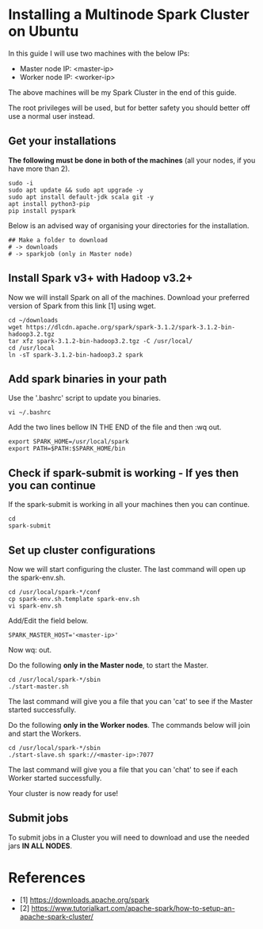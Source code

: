 # Installing a Multinode Spark Cluster on Ubuntu
In this guide I will use two machines with the below IPs:
- Master node IP: \<master-ip>
- Worker node IP: \<worker-ip>

The above machines will be my Spark Cluster in the end of this guide. 

The root privileges will be used, but for better safety you should better off use a normal user instead.

## Get your installations
**The following must be done in both of the machines** (all your nodes, if you have more than 2).
```
sudo -i
sudo apt update && sudo apt upgrade -y
sudo apt install default-jdk scala git -y
apt install python3-pip
pip install pyspark
```
Below is an advised way of organising your directories for the installation.
```
## Make a folder to download
# -> downloads
# -> sparkjob (only in Master node)
```

## Install Spark v3+ with Hadoop v3.2+
Now we will install Spark on all of the machines. Download your preferred version of Spark from this link [1] using wget.
```
cd ~/downloads
wget https://dlcdn.apache.org/spark/spark-3.1.2/spark-3.1.2-bin-hadoop3.2.tgz
tar xfz spark-3.1.2-bin-hadoop3.2.tgz -C /usr/local/
cd /usr/local
ln -sT spark-3.1.2-bin-hadoop3.2 spark
```

## Add spark binaries in your path
Use the '.bashrc' script to update you binaries.
```
vi ~/.bashrc
```
Add the two lines bellow IN THE END of the file and then :wq out.
```
export SPARK_HOME=/usr/local/spark
export PATH=$PATH:$SPARK_HOME/bin
```

## Check if spark-submit is working - If yes then you can continue
If the spark-submit is working in all your machines then you can continue.
```
cd
spark-submit
```

## Set up cluster configurations
Now we will start configuring the cluster. The last command will open up the spark-env.sh.
```
cd /usr/local/spark-*/conf
cp spark-env.sh.template spark-env.sh
vi spark-env.sh
```
Add/Edit the field below.
```
SPARK_MASTER_HOST='<master-ip>'
```
Now wq: out.

Do the following **only in the Master node**, to start the Master.
```
cd /usr/local/spark-*/sbin
./start-master.sh
```
The last command will give you a file that you can 'cat' to see if the Master started successfully.

Do the following **only in the Worker nodes**. The commands below will join and start the Workers.
```
cd /usr/local/spark-*/sbin
./start-slave.sh spark://<master-ip>:7077
```
The last command will give you a file that you can 'chat' to see if each Worker started successfully.

Your cluster is now ready for use!

## Submit jobs
To submit jobs in a Cluster you will need to download and use the needed jars **IN ALL NODES**.

# References
- [1] https://downloads.apache.org/spark
- [2] https://www.tutorialkart.com/apache-spark/how-to-setup-an-apache-spark-cluster/

